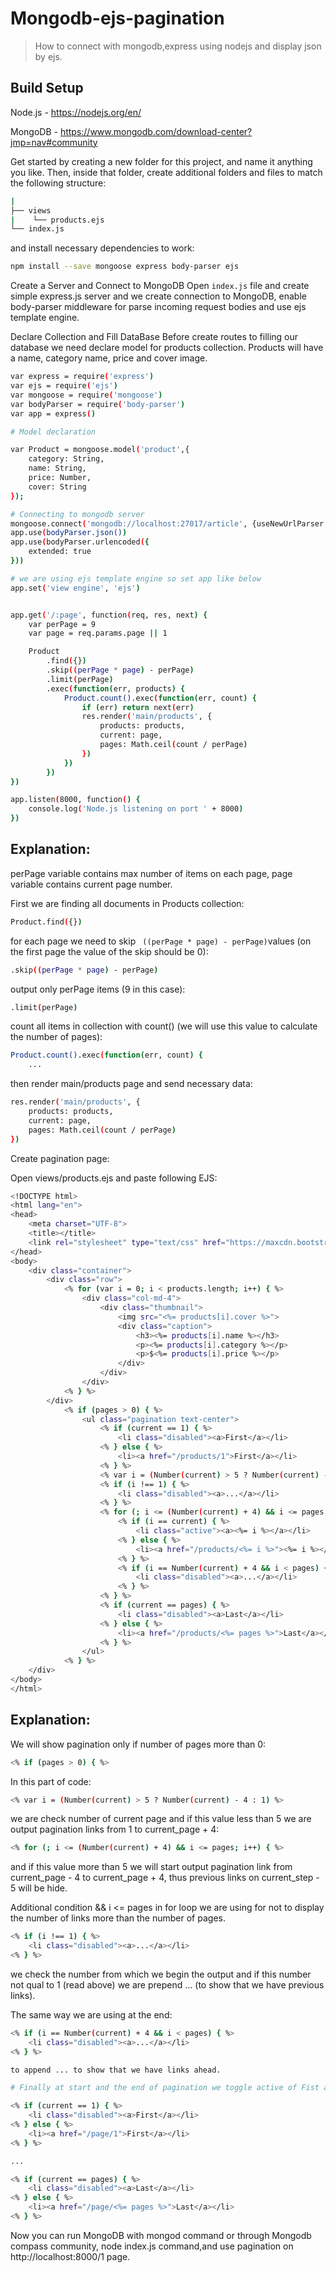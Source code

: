 # Mongodb-ejs-pagination

> How to connect with mongodb,express using nodejs and display json by ejs.

## Build Setup

Node.js - https://nodejs.org/en/

MongoDB - https://www.mongodb.com/download-center?jmp=nav#community

Get started by creating a new folder for this project, and name it anything you like. Then, inside that folder, create additional folders and files to match the following structure:

``` bash
|   
├── views   
|    └── products.ejs
└── index.js
```
and install necessary dependencies to work:

``` bash
npm install --save mongoose express body-parser ejs 
```
Create a Server and Connect to MongoDB
Open ```index.js``` file and create simple express.js server and we create connection to MongoDB, enable body-parser middleware for parse incoming request bodies and use ejs template engine.

Declare Collection and Fill DataBase
Before create routes to filling our database we need declare model for products collection. Products will have a name, category name, price and cover image.

``` bash
var express = require('express')
var ejs = require('ejs')
var mongoose = require('mongoose')
var bodyParser = require('body-parser')
var app = express()

# Model declaration

var Product = mongoose.model('product',{
    category: String,
    name: String,
    price: Number,
    cover: String
});

# Connecting to mongodb server
mongoose.connect('mongodb://localhost:27017/article', {useNewUrlParser: true})
app.use(bodyParser.json())
app.use(bodyParser.urlencoded({
    extended: true
}))

# we are using ejs template engine so set app like below
app.set('view engine', 'ejs')


app.get('/:page', function(req, res, next) {
    var perPage = 9
    var page = req.params.page || 1

    Product
        .find({})
        .skip((perPage * page) - perPage)
        .limit(perPage)
        .exec(function(err, products) {
            Product.count().exec(function(err, count) {
                if (err) return next(err)
                res.render('main/products', {
                    products: products,
                    current: page,
                    pages: Math.ceil(count / perPage)
                })
            })
        })
})

app.listen(8000, function() {
    console.log('Node.js listening on port ' + 8000)
})

```

## Explanation:

perPage variable contains max number of items on each page, page variable contains current page number.

First we are finding all documents in Products collection:

``` bash
Product.find({}) 
```
for each page we need to skip ``` ((perPage * page) - perPage)```values (on the first page the value of the skip should be 0):

``` bash
.skip((perPage * page) - perPage)
```

output only perPage items (9 in this case):

``` bash
.limit(perPage)
```
count all items in collection with count() (we will use this value to calculate the number of pages):
``` bash
Product.count().exec(function(err, count) {
    ...
```
then render main/products page and send necessary data:
``` bash
res.render('main/products', {
    products: products,
    current: page,
    pages: Math.ceil(count / perPage)
})
```
Create pagination page:

Open views/products.ejs and paste following EJS:
``` bash
<!DOCTYPE html>
<html lang="en">
<head>
    <meta charset="UTF-8">
    <title></title>
    <link rel="stylesheet" type="text/css" href="https://maxcdn.bootstrapcdn.com/bootstrap/3.3.7/css/bootstrap.min.css">
</head>
<body>
    <div class="container">
        <div class="row">
            <% for (var i = 0; i < products.length; i++) { %>
                <div class="col-md-4">
                    <div class="thumbnail">
                        <img src="<%= products[i].cover %>">
                        <div class="caption">
                            <h3><%= products[i].name %></h3>
                            <p><%= products[i].category %></p>
                            <p>$<%= products[i].price %></p>
                        </div>
                    </div>
                </div>
            <% } %>
        </div>
            <% if (pages > 0) { %>
                <ul class="pagination text-center">
                    <% if (current == 1) { %>
                        <li class="disabled"><a>First</a></li>
                    <% } else { %>
                        <li><a href="/products/1">First</a></li>
                    <% } %>
                    <% var i = (Number(current) > 5 ? Number(current) - 4 : 1) %>
                    <% if (i !== 1) { %>
                        <li class="disabled"><a>...</a></li>
                    <% } %>
                    <% for (; i <= (Number(current) + 4) && i <= pages; i++) { %>
                        <% if (i == current) { %>
                            <li class="active"><a><%= i %></a></li>
                        <% } else { %>
                            <li><a href="/products/<%= i %>"><%= i %></a></li>
                        <% } %>
                        <% if (i == Number(current) + 4 && i < pages) { %>
                            <li class="disabled"><a>...</a></li>
                        <% } %>
                    <% } %>
                    <% if (current == pages) { %>
                        <li class="disabled"><a>Last</a></li>
                    <% } else { %>
                        <li><a href="/products/<%= pages %>">Last</a></li>
                    <% } %>
                </ul>
            <% } %>
    </div>
</body>
</html>

```
## Explanation:

We will show pagination only if number of pages more than 0:

``` bash
<% if (pages > 0) { %>
```
In this part of code:
``` bash
<% var i = (Number(current) > 5 ? Number(current) - 4 : 1) %>
```
we are check number of current page and if this value less than 5 we are output pagination links from 1 to current_page + 4:

``` bash
<% for (; i <= (Number(current) + 4) && i <= pages; i++) { %>
```
and if this value more than 5 we will start output pagination link from current_page - 4 to current_page + 4, thus previous links on current_step - 5 will be hide.

Additional condition && i <= pages in for loop we are using for not to display the number of links more than the number of pages.
``` bash
<% if (i !== 1) { %>
    <li class="disabled"><a>...</a></li>
<% } %>
```
we check the number from which we begin the output and if this number not qual to 1 (read above) we are prepend ... (to show that we have previous links).

The same way we are using at the end:
``` bash
<% if (i == Number(current) + 4 && i < pages) { %>
    <li class="disabled"><a>...</a></li>
<% } %>

to append ... to show that we have links ahead.

# Finally at start and the end of pagination we toggle active of Fist and Last links:

<% if (current == 1) { %>
    <li class="disabled"><a>First</a></li>
<% } else { %>
    <li><a href="/page/1">First</a></li>
<% } %>

...

<% if (current == pages) { %>
    <li class="disabled"><a>Last</a></li>
<% } else { %>
    <li><a href="/page/<%= pages %>">Last</a></li>
<% } %>
```
Now you can run MongoDB with mongod command or through Mongodb compass community, node index.js command,and  use pagination on http://localhost:8000/1 page.

